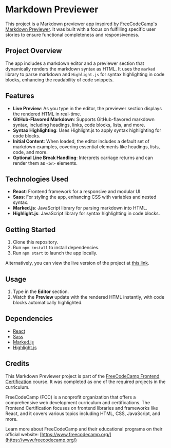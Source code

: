 # Markdown Previewer

This project is a Markdown previewer app inspired by [FreeCodeCamp's Markdown Previewer](https://markdown-previewer.freecodecamp.rocks/). It was built with a focus on fulfilling specific user stories to ensure functional completeness and responsiveness.

## Project Overview

The app includes a markdown editor and a previewer section that dynamically renders the markdown syntax as HTML. It uses the `marked` library to parse markdown and `Highlight.js` for syntax highlighting in code blocks, enhancing the readability of code snippets.

## Features

- **Live Preview**: As you type in the editor, the previewer section displays the rendered HTML in real-time.
- **GitHub-Flavored Markdown**: Supports GitHub-flavored markdown syntax, including headings, links, code blocks, lists, and more.
- **Syntax Highlighting**: Uses Highlight.js to apply syntax highlighting for code blocks.
- **Initial Content**: When loaded, the editor includes a default set of markdown examples, covering essential elements like headings, lists, code, and more.
- **Optional Line Break Handling**: Interprets carriage returns and can render them as `<br>` elements.

## Technologies Used

- **React**: Frontend framework for a responsive and modular UI.
- **Sass**: For styling the app, enhancing CSS with variables and nested syntax.
- **Marked.js**: JavaScript library for parsing markdown into HTML.
- **Highlight.js**: JavaScript library for syntax highlighting in code blocks.

## Getting Started

1. Clone this repository.
2. Run `npm install` to install dependencies.
3. Run `npm start` to launch the app locally.

Alternatively, you can view the live version of the project at [this link](https://shishwami.github.io/MarkdownPreviewer/).

## Usage

1. Type in the **Editor** section.
2. Watch the **Preview** update with the rendered HTML instantly, with code blocks automatically highlighted.

## Dependencies

- [React](https://reactjs.org/)
- [Sass](https://sass-lang.com/)
- [Marked.js](https://cdnjs.com/libraries/marked)
- [Highlight.js](https://highlightjs.org/)

## Credits
This Markdown Previewer project is part of the [FreeCodeCamp Frontend Certification](https://www.freecodecamp.org/learn/front-end-libraries/) course. It was completed as one of the required projects in the curriculum.

FreeCodeCamp (FCC) is a nonprofit organization that offers a comprehensive web development curriculum and certifications. The Frontend Certification focuses on frontend libraries and frameworks like React, and it covers various topics including HTML, CSS, JavaScript, and more.

Learn more about FreeCodeCamp and their educational programs on their official website: [https://www.freecodecamp.org/](https://www.freecodecamp.org/)